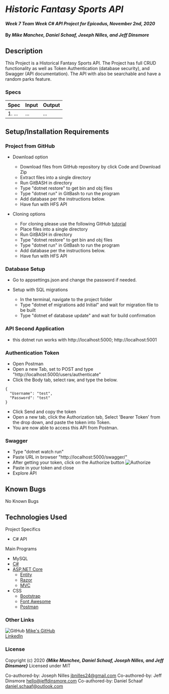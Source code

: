 # _Historic Fantasy Sports API_

#### _Week 7 Team Week C# API Project for Epicodus, November 2nd, 2020_

#### By _**Mike Manchee, Daniel Schaaf, Joseph Nilles, and Jeff Dinsmore**_

## Description

This Project is a Historical Fantasy Sports API. The Project has full CRUD functionality as well as Token Authentication (database security), and Swagger (API documentation). The API with also be searchable and have a random parks feature.

<!-- 

*** Further Exploration 

 -->
### Specs
| Spec | Input | Output |
| :-------------     | :------------- | :------------- |
|  1. ...  | ... | ... |


## Setup/Installation Requirements

### Project from GitHub
* Download option
  * Download files from GitHub repository by click Code and Download Zip
  * Extract files into a single directory 
  * Run GitBASH in directory
  * Type "dotnet restore" to get bin and obj files
  * Type "dotnet run" in GitBash to run the program
  * Add database per the instructions below.
  * Have fun with HFS API<!-- TITLE HERE -->

* Cloning options
  * For cloning please use the following GitHub [tutorial](https://docs.github.com/en/enterprise/2.16/user/github/creating-cloning-and-archiving-repositories/cloning-a-repository)
  * Place files into a single directory 
  * Run GitBASH in directory
  * Type "dotnet restore" to get bin and obj files
  * Type "dotnet run" in GitBash to run the program
  * Add database per the instructions below.
  * Have fun with HFS API<!-- TITLE HERE -->

### Database Setup
* Go to appsettings.json and change the password if needed.

* Setup with SQL migrations
  * In the terminal, navigate to the project folder
  * Type "dotnet ef migrations add Initial" and wait for migration file to be built
  * Type "dotnet ef database update" and wait for build confirmation

### API Second Application
* this dotnet run works with http://localhost:5000; http://localhost:5001
### Authentication Token
* Open Postman
* Open a new Tab, set to POST and type "http://localhost:5000/users/authenticate"
* Click the Body tab, select raw, and type the below.
```
{
  "Username": "test",
  "Password": "test"
}
```
* Click Send and copy the token
* Open a new tab, click the Authorization tab, Select 'Bearer Token' from the drop down, and paste the token into Token.
* You are now able to access this API from Postman.

### Swagger
* Type "dotnet watch run"
* Paste URL in browser "http://localhost:5000/swagger/"
* After getting your token, click on the Authorize button
![Authorize](USParksAPI/img/Authorize.jpg)
* Paste in your token and close
* Explore API


## Known Bugs

No Known Bugs

## Technologies Used
Project Specifics
* C# API

Main Programs
* MySQL
* [C#](https://docs.microsoft.com/en-us/dotnet/csharp/)
* [ASP.NET Core](https://dotnet.microsoft.com/apps/aspnet)
  * [Entity](https://docs.microsoft.com/en-us/ef/core/)
  * [Razor](https://docs.microsoft.com/en-us/aspnet/core/mvc/views/razor?view=aspnetcore-3.1)
  * [MVC](https://docs.microsoft.com/en-us/aspnet/core/mvc/overview?view=aspnetcore-3.1)
* CSS
  * [Bootstrap](https://getbootstrap.com/docs/4.5/getting-started/introduction/)
  * [Font Awesome](https://www.w3schools.com/icons/fontawesome_icons_intro.asp)
  * [Postman](https://www.postman.com/)


### Other Links
![GitHub](USParksAPI/img/Github.png)
[Mike's GitHub](https://github.com/mmanchee)<br />
[LinkedIn](https://www.linkedin.com/in/mikemanchee/)<br /> 

### License

Copyright (c) 2020 **_{Mike Manchee, Daniel Schaaf, Joseph Nilles, and Jeff Dinsmore}_**
Licensed under MIT

Co-authored-by: Joseph Nilles <jbnilles24@gmail.com>
Co-authored-by: Jeff Dinsmore <hello@jeffdinsmore.com>
Co-authored-by: Daniel Schaaf <daniel.schaaf@outlook.com>